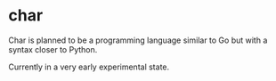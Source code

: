 # char
Char is planned to be a programming language similar to Go but with a syntax closer to Python.

Currently in a very early experimental state.